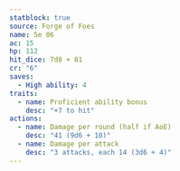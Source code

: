 ```yaml
---
statblock: true
source: Forge of Foes
name: 5e 06
ac: 15
hp: 112
hit_dice: 7d8 + 81
cr: "6"
saves:
  - High ability: 4
traits:
  - name: Proficient ability bonus
    desc: "+7 to hit"
actions:
  - name: Damage per round (half if AoE)
    desc: "41 (9d6 + 10)"
  - name: Damage per attack
    desc: "3 attacks, each 14 (3d6 + 4)"
---
```

